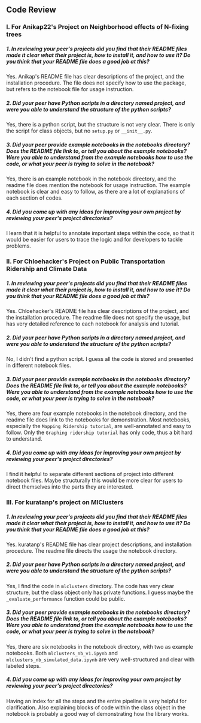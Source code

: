 ## Code Review
### I. For Anikap22's Project on Neighborhood effects of N-fixing trees
##### 1. In reviewing your peer's projects did you find that their README files made it clear what their project is, how to install it, and how to use it? Do you think that your README file does a good job at this?
Yes. Anikap's README file has clear descriptions of the project, and the installation procedure. The file does not specify how to use the package, but refers to the notebook file for usage instruction.
##### 2. Did your peer have Python scripts in a directory named project, and were you able to understand the structure of the python scripts?
Yes, there is a python script, but the structure is not very clear. There is only the script for class objects, but no `setup.py` or `__init__.py`. 
##### 3. Did your peer provide example notebooks in the notebooks directory? Does the README file link to, or tell you about the example notebooks? Were you able to understand from the example notebooks how to use the code, or what your peer is trying to solve in the notebook?
Yes, there is an example notebook in the notebook directory, and the readme file does mention the notebook for usage instruction. The example notebook is clear and easy to follow, as there are a lot of explanations of each section of codes. 
##### 4. Did you come up with any ideas for improving your own project by reviewing your peer's project directories?
I learn that it is helpful to annotate important steps within the code, so that it would be easier for users to trace the logic and for developers to tackle problems.

### II. For Chloehacker's Project on Public Transportation Ridership and Climate Data
##### 1. In reviewing your peer's projects did you find that their README files made it clear what their project is, how to install it, and how to use it? Do you think that your README file does a good job at this?
Yes. Chloehacker's README file has clear descriptions of the project, and the installation procedure. The readme file does not specify the usage, but has very detailed reference to each notebook for analysis and tutorial.
##### 2. Did your peer have Python scripts in a directory named project, and were you able to understand the structure of the python scripts?
No, I didn't find a python script. I guess all the code is stored and presented in different notebook files. 
##### 3. Did your peer provide example notebooks in the notebooks directory? Does the README file link to, or tell you about the example notebooks? Were you able to understand from the example notebooks how to use the code, or what your peer is trying to solve in the notebook?
Yes, there are four example notebooks in the notebook directory, and the readme file does link to the notebooks for demonstration. Most notebooks, especially the `Mapping Ridership tutorial`, are well-annotated and easy to follow. Only the `Graphing ridership tutorial` has only code, thus a bit hard to understand. 
##### 4. Did you come up with any ideas for improving your own project by reviewing your peer's project directories?
I find it helpful to separate different sections of project into different notebook files. Maybe structurally this would be more clear for users to direct themselves into the parts they are interested.

### III. For kuratanp's project on MlClusters
##### 1. In reviewing your peer's projects did you find that their README files made it clear what their project is, how to install it, and how to use it? Do you think that your README file does a good job at this?
Yes. kuratanp's README file has clear project descriptions, and installation procedure. The readme file directs the usage the notebook directory.
##### 2. Did your peer have Python scripts in a directory named project, and were you able to understand the structure of the python scripts?
Yes, I find the code in `mlclusters` directory. The code has very clear structure, but the class object only has private functions. I guess maybe the `_evaluate_performance` function could be public.  
##### 3. Did your peer provide example notebooks in the notebooks directory? Does the README file link to, or tell you about the example notebooks? Were you able to understand from the example notebooks how to use the code, or what your peer is trying to solve in the notebook?
Yes, there are six notebooks in the notebook directory, with two as example notebooks. Both `mlclusters_nb_v1.ipynb` and `mlclusters_nb_simulated_data.ipynb` are very well-structured and clear with labeled steps.  
##### 4. Did you come up with any ideas for improving your own project by reviewing your peer's project directories?
Having an index for all the steps and the entire pipeline is very helpful for clarification. Also explaining blocks of code within the class object in the notebook is probably a good way of demonstrating how the library works.






